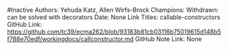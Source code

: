 #Inactive
Authors: Yehuda Katz, Allen Wirfs-Brock
Champions: Withdrawn: can be solved with decorators
Date: None
Link Titles: callable-constructors
GitHub Link: https://github.com/tc39/ecma262/blob/93183b81cb03116b75019615d148b5f788e70edf/workingdocs/callconstructor.md
GitHub Note Link: None
